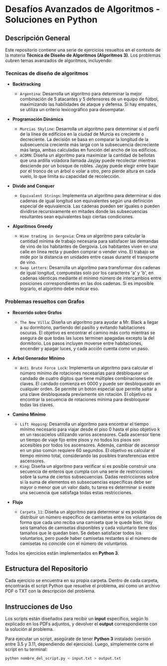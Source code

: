 # Desafíos Avanzados de Algoritmos - Soluciones en Python

## Descripción General

Este repositorio contiene una serie de ejercicios resueltos en el contexto de la materia **Técnica de Diseño de Algoritmos (Algoritmos 3)**. Los problemas cubren temas avanzados de algoritmos, incluyendo:

### Tecnicas de diseño de algoritmos
- **Backtracking**
  - `Argentina`: Desarrolla un algoritmo para determinar la mejor combinación de 5 atacantes y 5 defensores de un equipo de fútbol, maximizando las habilidades de ataque y defensa. Si hay empates, se utiliza un criterio lexicográfico para desempatar.
  
- **Programación Dinámica**
  - `Murcias Skyline`: Desarrolla un algoritmo para determinar si el perfil de la línea de edificios en la ciudad de Murcia es creciente o decreciente. La decisión se basa en comparar la longitud de la subsecuencia creciente más larga con la subsecuencia decreciente más larga, ambas calculadas en función del ancho de los edificios.
  - `ACORN`: Diseña un algoritmo para maximizar la cantidad de bellotas que una ardilla voladora llamada Jayjay puede recolectar mientras desciende por un bosque de robles. Jayjay puede elegir entre bajar por el tronco de un árbol o volar a otro, pero pierde altura en cada vuelo, lo que limita su capacidad de recolección.
  
- **Divide and Conquer**
  - `Equivalent Strings`: Implementa un algoritmo para determinar si dos cadenas de igual longitud son equivalentes según una definición especial de equivalencia. Las cadenas pueden ser iguales o pueden dividirse recursivamente en mitades donde las subsecuencias resultantes sean equivalentes bajo ciertas condiciones.

- **Algoritmos Greedy**
  - `Wine trading in Gergovia`: Crea un algoritmo para calcular la cantidad mínima de trabajo necesaria para satisfacer las demandas de vino de los habitantes de Gergovia. Los habitantes viven en una calle en línea recta y pueden comprar o vender vino. El trabajo se mide por la distancia en unidades entre casas durante el transporte de vino.
  - `Swap Letters`: Desarrolla un algoritmo para transformar dos cadenas de igual longitud, compuestas solo por los caracteres 'a' y 'b', en cadenas idénticas mediante el mínimo número de intercambios entre posiciones correspondientes en las dos cadenas. Si es imposible lograrlo, el algoritmo debe indicar eso.

### Problemas resueltos con Grafos
- **Recorrido sobre Grafos**
  - `The New Villa`: Diseña un algoritmo para ayudar a Mr. Black a llegar a su dormitorio, partiendo del pasillo y evitando habitaciones oscuras. El objetivo es encontrar el camino más corto mientras se asegura de que todas las luces terminen apagadas excepto la del dormitorio. Los pasos incluyen moverse entre habitaciones, encender y apagar luces, y cada acción cuenta como un paso.
  
- **Arbol Generador Minimo**
  - `Anti Brute Force Lock`: Implementa un algoritmo para calcular el número mínimo de rotaciones necesarias para desbloquear un candado de cuatro dígitos que tiene múltiples combinaciones de claves. El candado comienza en 0000 y puede ser desbloqueado en cualquier orden. Se permite un botón especial que permite saltar a una clave desbloqueada previamente sin rotación. El objetivo es encontrar la secuencia de rotaciones mínima para desbloquear todas las claves.
  
- **Camino Minimo**
  - `Lift Hopping`: Desarrolla un algoritmo para encontrar el tiempo mínimo necesario para viajar desde el piso 0 hasta el piso objetivo k en un rascacielos utilizando varios ascensores. Cada ascensor tiene un tiempo de viaje fijo entre pisos y no todos los pisos son accesibles por todos los ascensores. Además, cambiar de ascensor en un piso común requiere 60 segundos. El objetivo es calcular el tiempo mínimo total, considerando las posibles transferencias entre ascensores.
  - `King`: Diseña un algoritmo para verificar si es posible construir una secuencia de enteros que cumpla con una serie de restricciones sobre la suma de ciertos subsecuencias. Dadas restricciones sobre si la suma de elementos en subsecuencias específicas debe ser mayor o menor que un valor dado, tu tarea es determinar si existe una secuencia que satisfaga todas estas restricciones.

- **Flujo**
  - `Carpeta_11`: Diseña un algoritmo para determinar si es posible distribuir un número específico de camisetas entre los voluntarios de forma que cada uno reciba una camiseta que le quede bien. Hay seis tamaños de camisetas disponibles y cada voluntario tiene dos tamaños que le quedan bien. Se deben satisfacer todos los voluntarios, pero puede haber camisetas restantes si el número de camisetas no coincide con el número de voluntarios.

Todos los ejercicios están implementados en **Python 3**.

## Estructura del Repositorio

Cada ejercicio se encuentra en su propia carpeta. Dentro de cada carpeta, encontrarás el script Python que resuelve el problema, así como un archivo PDF o TXT con la descripción del problema.

## Instrucciones de Uso

Los scripts están diseñados para recibir un **input** específico, según lo explicado en los PDFs adjuntos, y devolver el **output** correspondiente con la solución al problema.

Para ejecutar un script, asegúrate de tener **Python 3** instalado (versión entre 3.5 y 3.11, dependiendo del ejercicio). Luego, simplemente corre el script en tu terminal:

```bash
python nombre_del_script.py < input.txt > output.txt
